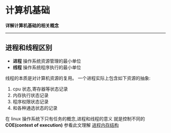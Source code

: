 # 计算机基础

**详解计算机基础的相关概念**

---

## 进程和线程区别

-   **进程** 操作系统资源管理的最小单位
-   **线程** 操作系统程序执行的最小单位

线程的本质是对计算机资源的复用。
一个进程实际上包含如下资源的抽象:

1. cpu 状态,寄存器等状态记录
2. 内存执行状态记录
3. 程序权限状态记录
4. 和各种通选状态的记录

在 linux 操作系统下只有任务的概念,进程和线程的意义
就是控制不同的 **COE(context of execution)**
参看此文理解 [进程内存结构](http://blog.coderhuo.tech/2017/10/12/Virtual_Memory_C_strings_proc/)

